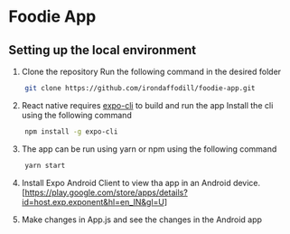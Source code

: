 # Foodie App
## Setting up the local environment

1. Clone the repository
Run the following command in the desired folder
```sh
    git clone https://github.com/irondaffodill/foodie-app.git
```
2. React native requires [expo-cli](https://www.npmjs.com/package/expo-cli) to build and run the app
Install the cli using the following command
```sh
    npm install -g expo-cli
```
3. The app can be run using yarn or npm using the following command
```sh
    yarn start
```
4. Install Expo Android Client to view tha app in an Android device. 
[https://play.google.com/store/apps/details?id=host.exp.exponent&hl=en_IN&gl=U]
    
5. Make changes in App.js and see the changes in the Android app

